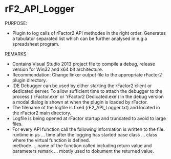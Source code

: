 # rF2_API_Logger

PURPOSE:
- Plugin to log calls of rFactor2 API methodes in the right order. Generates a tabulator separated list which can be further analysed in e.g a spreadsheet program.  

REMARKS
- Contains Visual Studio 2013 project file to compile a debug, release version for Win32 and x64 bit architecture.
- Recommendation: Change linker output file to the appropriate rFactor2 plugin directory.  
- IDE Debugger can be used by either starting the rFactor2 client or dedicated server. To allow sufficient time to attach the debugger to the process ('rFactor.exe' or 'rFactor2 Dedicated.exe') in the debug version a modal dialog is shown at when the plugin is loaded by rFactor. 
- The filename of the logfile is fixed (rF2_API_Logger.txt) and located in the rFactor2 main directory. 
- Logfile is being opened at rFactor startup and truncated to avoid to large files. 
- For every API function call the following information is written to the file. 
  runtime in µs     ... time after the logging has started
  base class        ... class where the virtual function is defined.  
  methode           ... name of the function called including return value and parameters
  remark            ... mostly used to dokument the returned value. 
  




